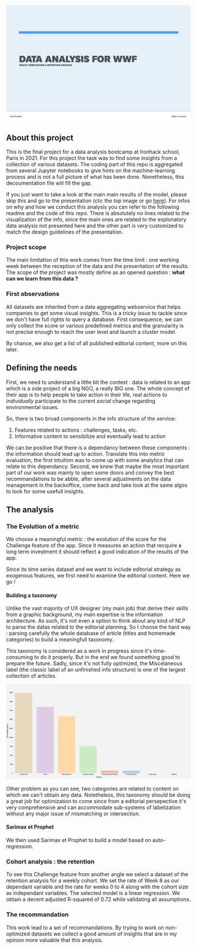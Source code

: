 [![Presentation][presentation]](https://www.alanperfettini.com/WAG_Dataset_presentation/#0)

## About this project

This is the final project for a data analysis bootcamp at Ironhack school, Paris in 2021. For this project the task was to find some insights from a collection of various datasets. The coding part of this repo is aggregated from several Jupyter notebooks to give hints on the machine-learning process and is not a full picture of what has been done. Nonetheless, this decoumentation file will fill the gap.

If you just want to take a look at the main main results of the model, please skip this and go to the presentation (clic the top image or go [here](https://alanperfettini.com/WAG_Dataset_presentation/#0)). For infos on why and how we conduct this analysis you can refer to the following readme and the code of this repo. There is absolutely no lines related to the visualization of the info, since the main ones are related to the explonatory data analysis not presented here and the other part is very customized to match the design guidelines of the presentation.

### Project scope
The main limitation of this work comes from the time limit : one working week between the reception of the data and the presentation of the results. The scope of the project was mostly define as an opened question : **what can we learn from this data ?**

### First observations
All datasets are inherited from a data aggregating webservice that helps companies to get some visual insights. This is a tricky issue to tackle since we don't have full rights to query a database. First consequence, we can only collect the score or various predefined metrics and the granularity is not precise enough to reach the user level and launch a cluster model.


By chance, we also get a list of all published editorial content, more on this later.


## Defining the needs
First, we need to understand a little bit the context : data is related to an app which is a side project of a big NGO, a really BIG one. The whole concept of their app is to help people to take action in their life, real actions to *individually* participate to the current *social* change regarding environmental issues.

So, there is two broad components in the info structure of the service:
1. Features related to actions : challenges, tasks, etc.
2. Informative content to sensibilize and eventually lead to action

We can be positive that there is a dependancy between these components : the information should lead up to action. Translate this into metric evaluation, the first intuition was to come up with some analytics that can relate to this dependancy. Second, we knew that maybe the most important part of our work was mainly to open some doors and convey the best recommandations to be abble, after several adjustments on the data management in the backoffice, come back and take look at the same algos to look for some usefull insights.

## The analysis
### The Evolution of a metric

We choose a meaningful metric : the evolution of the score for the Challenge feature of the app. Since it measures an action that recquire a long term investment it should reflect a good indication of the results of the app.

Since its time series dataset and we want to include editorial strategy as exogenous features, we first need to examine the editorial content. Here we go !

#### Building a taxonomy
Unlike the vast majority of UX designer (my main job) that derive their skills from a graphic background, my main expertise is the information architecture. As such, it's not even a option to think about any kind of NLP to parse the datas related to the editorial planning. So I choose the hard way : parsing carefully the whole database of article (titles and homemade categories) to build a meaningfull taxonomy.

This taxonomy is considered as a work in progress since it's time-consuming to do it properly. But in the end we found something good to prepare the future. Sadly, since it's not fully optimized, the Miscelaneous label (the classic label of an unfinished info structure) is one of the largest collection of articles.

![taxonomy][taxonomy]

Other problem as you can see, two categories are related to content on which we can't obtain any data. Notetheless, this taxonomy should be doing a great job for optimization to come since from a editorial persepective it's very comprehensive and can accommodate sub-systems of labelization without any major issue of mismatching or intersection.


#### Sarimax et Prophet
We then used Sarimax et Prophet to build a model based on auto-regression.

### Cohort analysis : the retention 
To see this Challenge feature from another angle we select a dataset of the retention analysis for a weekly cohort. We set the rate of Week 8 as our dependant variable and the rate for weeks 0 to 4 along with the cohort size as independant variables. The selected model is a linear regression. We obtain a decent adjusted R-squared of 0.72 while validating all assumptions.

### The recommandation
This work lead to a set of recommandations. By trying to work on non-optimized datasets we collect a good amount of insights that are in my opinion more valuable that this analysis.


<!-- MARKDOWN LINKS & IMAGES -->
[presentation]: img/01--presentation.png
[taxonomy]: img/08_top_18_themes.png





